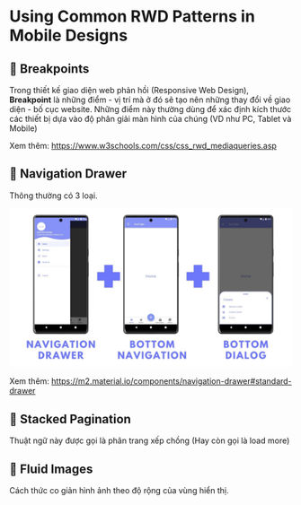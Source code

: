 # Using Common RWD Patterns in Mobile Designs

## 💛 Breakpoints

Trong thiết kế giao diện web phản hồi (Responsive Web Design), **Breakpoint** là những điểm - vị trí mà ở đó sẽ tạo nên những thay đổi về giao diện - bố cục website. Những điểm này thường dùng để xác định kích thước các thiết bị dựa vào độ phân giải màn hình của chúng (VD như PC, Tablet và Mobile)


Xem thêm: https://www.w3schools.com/css/css_rwd_mediaqueries.asp


## 💛 Navigation Drawer

Thông thường có 3 loại.

![navigation](img/navigation.jpg)


Xem thêm: https://m2.material.io/components/navigation-drawer#standard-drawer

## 💛 Stacked Pagination

Thuật ngữ này được gọi là phân trang xếp chồng (Hay còn gọi là load more)

## 💛 Fluid Images

Cách thức co giản hình ảnh theo độ rộng của vùng hiển thị. 